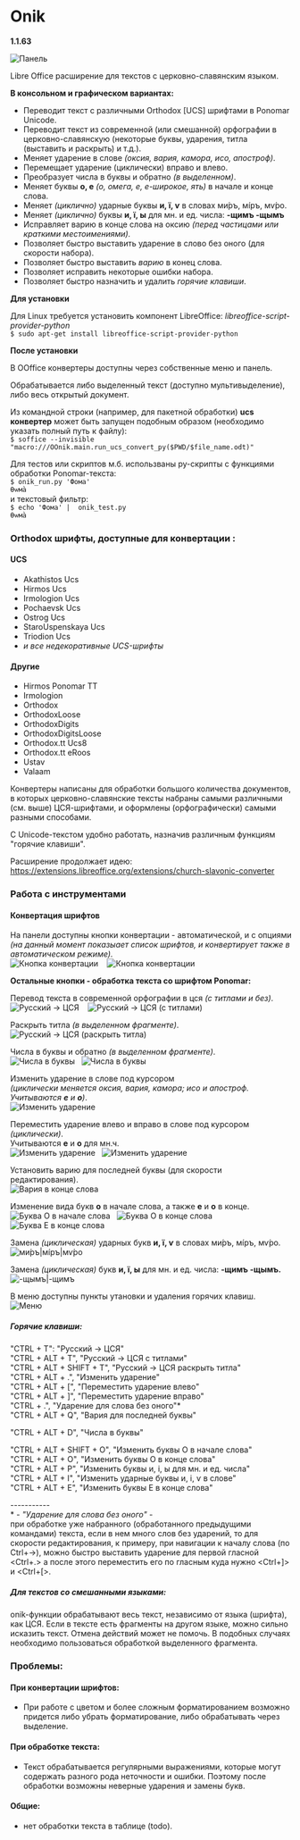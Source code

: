 # Onik 

**1.1.63**

![Панель](/src/OOnik/Images/Onik_toolbar.png)

Libre Office расширение для текстов с церковно-славянским языком.  

**В консольном и графическом вариантах:**

- Переводит текст с различными Orthodox [UCS] шрифтами в Ponomar Unicode.
- Переводит текст из современной (или смешанной) орфографии в церковно-славянскую (некоторые буквы, ударения, титла (выставить и раскрыть) и т.д.).  
- Меняет ударение в слове _(оксия, вария, камора, исо, апостроф)_.
- Перемещает ударение (циклически) вправо и влево.
- Преобразует числа в буквы и обратно _(в выделенном)_.
- Меняет буквы  <strong>о, е</strong> <i>(о, омега, е, е-широкое, ять)</i>  в начале и конце слова.
- Меняет _(циклично)_ ударные буквы <strong>и, ї, ѵ</strong> в словах  ми́ръ, мі́ръ, мѵ́ро.
- Меняет _(циклично)_ буквы <strong>и, ї, ы</strong> для мн. и ед. числа: <strong>-щимъ -щымъ</strong> 
- Исправляет варию в конце слова на оксию _(перед частицами или краткими местоимениями)._ 
- Позволяет быстро выставить ударение в слово без оного (для скорости набора).
- Позволяет быстро выставить _варию_ в конец слова.
- Позволяет исправить некоторые ошибки набора.
- Позволяет быстро назначить и удалить _горячие клавиши_.

**Для установки**  

Для Linux требуется установить компонент LibreOffice: *libreoffice-script-provider-python*  
``$ sudo apt-get install libreoffice-script-provider-python``  

**После установки**  

В OOffice конвертеры доступны через собственные меню и панель.  

Обрабатывается либо выделенный текст (доступно мультивыделение), либо весь открытый документ.

Из командной строки (например, для пакетной обработки) **ucs конвертер** может быть запущен подобным образом (необходимо указать полный путь к файлу):  
``$ soffice --invisible "macro:///OOnik.main.run_ucs_convert_py($PWD/$file_name.odt)"``  



Для тестов или скриптов м.б. использваны py-скрипты c функциями обработки Ponomar-текста:   
``$ onik_run.py 'Фома'``  
``Ѳѡма̀``     
и текстовый фильтр:   
``$ echo 'Фома' |  onik_test.py``  
``Ѳѡма̀``  



### Orthodox шрифты, доступные для конвертации :  
#### UCS

<ul>
<li>Akathistos Ucs    
<li>Hirmos Ucs
<li>Irmologion Ucs
<li>Pochaevsk Ucs
<li>Ostrog Ucs
<li>StaroUspenskaya Ucs
<li>Triodion Ucs
<li><i>и все недекоративные UCS-шрифты</i>   
</ul>  

#### Другие 
<ul>
<li>Hirmos Ponomar TT
<li>Irmologion
<li>Orthodox
<li>OrthodoxLoose
<li>OrthodoxDigits
<li>OrthodoxDigitsLoose
<li>Orthodox.tt Ucs8
<li>Orthodox.tt eRoos
<li>Ustav
<li>Valaam
</ul>


Конвертеры написаны для обработки большого количества документов, в которых церковно-славянские тексты набраны самыми различными (см. выше) ЦСЯ-шрифтами, и оформлены (орфографически) самыми разными способами.  

С Unicode-текстом удобно работать, назначив различным функциям "горячие клавиши".  

Расширение продолжает идею:
https://extensions.libreoffice.org/extensions/church-slavonic-converter

### Работа с инструментами  

#### Конвертация шрифтов

На панели доступны кнопки конвертации - автоматической, и с опциями _(на данный момент показыает список шрифтов, и конвертирует также в автоматическом режиме)._     
![Кнопка конвертации](/src/OOnik/Images/nYat_16.png) &nbsp;&nbsp; ![Кнопка конвертации](/src/OOnik/Images/nYat_red_16.png)  
     
  

**Остальные кнопки - обработка текста со шрифтом Ponomar:**

Перевод текста в современной орфографии в цся _(с титлами и без)_.  
![Русский -> ЦСЯ](/src/OOnik/Images/nAz_16.png) &nbsp;&nbsp;  ![Русский -> ЦСЯ (с титлами)](/src/OOnik/Images/nAz_titled_16.png)  

Раскрыть титла _(в выделенном фрагменте)_.  
![Русский -> ЦСЯ (раскрыть титла)](/src/OOnik/Images/nTitles_open_16.png)  

Числа в буквы и обратно _(в выделенном фрагменте)_.  
![Числа в буквы](/src/OOnik/Images/Digits_16.png)&nbsp;&nbsp; ![Числа в буквы](/src/OOnik/Images/LetToDig_16.png)    

Изменить ударение в слове под курсором  
_(циклически меняется оксия, вария, камора; исо и апостроф.
Учитываются **е** и **о**)_.  
![Изменить ударение](/src/OOnik/Images/Acutes_16.png)  

Переместить ударение влево и вправо в слове под курсором _(циклически)_.  
Учитываются **е** и **о** для мн.ч.  
![Изменить ударение](/src/OOnik/Images/MovAc_L_16.png)&nbsp;&nbsp;
![Изменить ударение](/src/OOnik/Images/MovAc_R_16.png)  

Установить варию для последней буквы (для скорости редактирования).   
![Вария в конце слова](/src/OOnik/Images/Var2End_16.png)

Изменение вида букв **о** в начале слова, а также  **е** и **о** в конце.  
![Буква О в начале слова](/src/OOnik/Images/ChLetStart_16.png)&nbsp;&nbsp; ![Буква О в конце слова](/src/OOnik/Images/ChLetEndO_16.png)&nbsp;&nbsp; ![Буква Е в конце слова](/src/OOnik/Images/ChLetEndE_16.png)  

Замена _(циклическая)_ ударных букв <strong>и, ї, ѵ</strong> в словах  ми́ръ, мі́ръ, мѵ́ро.  
![ми́ръ|мі́ръ|мѵ́ро](/src/OOnik/Images/ChLetI_16.png)

Замена _(циклическая)_ букв <strong>и, ї, ы</strong> для мн. и ед. числа: <strong>-щимъ -щымъ.</strong>  
![-щымъ|-щимъ](/src/OOnik/Images/ChLetPlurI_16.png)

В меню доступны пункты утановки и удаления горячих клавиш.  
![Меню](/src/OOnik/Images/Onik_menu.png)  


##### Горячие  клавиши:  
"CTRL + T": "Русский -> ЦСЯ"  
"CTRL + ALT + T",   "Русский -> ЦСЯ с титлами"  
"CTRL + ALT + SHIFT + T", "Русский -> ЦСЯ раскрыть титла"  
"CTRL + ALT + .", "Изменить ударение"  
"CTRL + ALT + [", "Переместить ударение влево"  
"CTRL + ALT + ]", "Переместить ударение вправо"  
"CTRL + .", "Ударение для слова без оного"*    
"CTRL + ALT + Q", "Вария для последней буквы"  
  
"CTRL + ALT + D", "Числа в буквы"    
  
"CTRL + ALT + SHIFT + O", "Изменить буквы О в начале слова"  
"CTRL + ALT + O", "Изменить буквы О в конце слова"  
"CTRL + ALT + P", "Изменить буквы и, і, ы для мн. и ед. числа"  
"CTRL + ALT + I", "Изменить ударные буквы и, і, ѵ в слове"  
"CTRL + ALT + E", "Изменить буквы Е в конце слова"  

\-----------  
\* - *"Ударение для слова без оного"* -   
при обработке уже набранного (обработанного предыдущими командами) текста, если в нем много слов без ударений, то для скорости редактирования, к примеру, при навигации к началу слова (по Ctrl+->), можно быстро выставить ударение для первой гласной <Ctrl+.> а после этого переместить его по гласным куда нужно <Ctrl+]> и <Ctrl+[>.  

##### Для текстов со смешанными языками:
onik-функции обрабатывают весь текст, независимо от языка (шрифта), как ЦСЯ. Если в тексте есть фрагменты на другом языке, можно сильно исказить текст. Отмена действий может не помочь. В подобных случаях необходимо пользоваться обработкой выделенного фрагмента.  

### Проблемы:  

#### При конвертации шрифтов:
- При работе с цветом и более сложным форматированием возможно придется либо убрать форматирование, либо обрабатывать через выделение.  

#### При обработке текста:
- Текст обрабатывается регулярными выражениями, которые могут содержать разного рода неточности и ошибки. Поэтому после обработки возможны неверные ударения и замены букв.    

#### Общие:
- нет обработки текста в таблице (todo).

